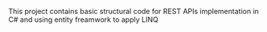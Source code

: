 This project contains basic structural code for REST APIs implementation in C# and using entity freamwork to apply LINQ
